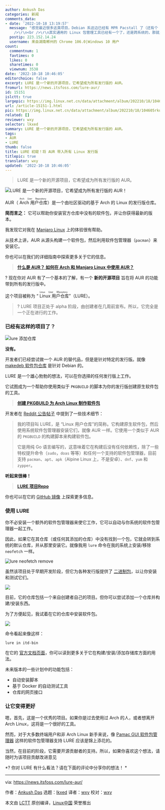 ```yaml
---
author: Ankush Das
categories: 新闻
comments_data:
- date: '2022-10-18 13:19:57'
  message: "感觉最近很多这类项目，Debian 系这边已经有 MPR Pacstall 了（还有个 deb-get，但只是汇集第三方包，不包含自己打包）。<br
    />\r\n<br />\r\n其实通用的 Linux 包管理工具已经有一个了，还是跨系统的，那就是 Homebrew。在 Linux 上用着也还行，不过一般用不到。"
  postip: 223.152.14.24
  username: 来自湖南郴州的 Chrome 106.0|Windows 10 用户
count:
  commentnum: 1
  favtimes: 0
  likes: 0
  sharetimes: 0
  viewnum: 3538
date: '2022-10-18 10:46:05'
editorchoice: false
excerpt: LURE 是一个新的开源项目，它希望成为所有发行版的 AUR。
fromurl: https://news.itsfoss.com/lure-aur/
id: 15151
islctt: true
largepic: https://img.linux.net.cn/data/attachment/album/202210/18/104605rkuwfzbanj4jjnag.jpg
url: /article-15151-1.html
pic: https://img.linux.net.cn/data/attachment/album/202210/18/104605rkuwfzbanj4jjnag.jpg.thumb.jpg
related: []
reviewer: wxy
selector: lkxed
summary: LURE 是一个新的开源项目，它希望成为所有发行版的 AUR。
tags:
- AUR
- LURE
thumb: false
title: LURE 初窥！将 AUR 带入所有 Linux 发行版
titlepic: true
translator: wxy
updated: '2022-10-18 10:46:05'
---
```



> 
> LURE 是一个新的开源项目，它希望成为所有发行版的 AUR。
> 
> 
> 


![LURE 是一个新的开源项目，它希望成为所有发行版的 AUR！](/data/attachment/album/202210/18/104605rkuwfzbanj4jjnag.jpg)


AUR（<ruby> Arch 用户仓库 <rt>  Arch User Repository </rt></ruby>）是一个由社区驱动的基于 Arch 的 Linux 的发行版仓库。


**简而言之：** 它可以帮助你安装官方仓库中没有的软件包，并让你获得最新的版本。


我发现它对我在 [Manjaro Linux](https://news.itsfoss.com/manjaro-linux-experience/) 上的体验很有帮助。


从技术上讲，AUR 从源头构建一个软件包，然后利用软件包管理器（`pacman`）来安装它。


你也可以在我们的详细指南中探索更多关于它的信息。



> 
> **[什么是 AUR？ 如何在 Arch 和 Manjaro Linux 中使用 AUR？](https://itsfoss.com/aur-arch-linux/)**
> 
> 
> 


? 现在你对 AUR 有了一个基本的了解，有一个 **新的开源项目** 旨在将 AUR 的功能带到所有的发行版中。


这个项目被称为 “<ruby> Linux 用户仓库 <rt>  Linux User REpository </rt></ruby>”（LURE）。



> 
> ? LURE 项目正处于 alpha 阶段，由创建者在几周前宣布。所以，它完全是一个正在进行的工作。
> 
> 
> 


### 已经有这样的项目了？


![lure 添加仓库](/data/attachment/album/202210/18/104606pjzjjjf90rncmiff.png)


**没有。**


开发者们已经尝试做一个 AUR 的替代品，但是是针对特定的发行版。就像 [makedeb 软件包仓库](https://mpr.makedeb.org) 是针对 Debian 的。


LURE 是一个雄心勃勃的想法，可以在你选择的任何发行版上工作。


它试图成为一个帮助你使用类似于 `PKGBUILD` 的脚本为你的发行版创建原生软件包的工具。



> 
> **[创建 PKGBUILD 为 Arch Linux 制作软件包](https://itsfoss.com/create-pkgbuild/)**
> 
> 
> 


开发者在 [Reddit 公告帖子](https://www.reddit.com/r/linux/comments/xq09nf/lure_aur_on_nonarch_distros/) 中提到了一些技术细节：



> 
> 我的项目叫 LURE，是 “Linux 用户仓库”的简称。它构建原生软件包，然后使用系统软件包管理器安装它们，就像 AUR 一样。它使用一个类似于 AUR 的 `PKGBUILD` 的构建脚本来构建软件包。
> 
> 
> 它是用纯 Go 语言编写的，这意味着它在构建后没有任何依赖性，除了一些特权提升命令（`sudo`，`doas` 等等）和任何一个支持的软件包管理器，目前支持 `pacman`、`apt`、`apk`（Alpine Linux 上，不是安卓）、`dnf`、`yum` 和 `zypper`。
> 
> 
> 


**听起来很棒！**



> 
> **[LURE 项目Repo](https://gitea.arsenm.dev/Arsen6331/lure)**
> 
> 
> 


你也可以在它的 [GitHub 镜像](https://github.com/Arsen6331/lure) 上探索更多信息。


### 使用 LURE


你不必安装一个额外的软件包管理器来使它工作，它可以自动与你系统的软件包管理器一起工作。


因此，如果它在其仓库（或任何其添加的仓库）中没有找到一个包，它就会转到系统的默认仓库，并从那里安装它。就像我用 `lure` 命令在我的系统上安装/移除 `neofetch` 一样。


![lure neofetch remove](/data/attachment/album/202210/18/104606hs3dvvvzf7sppba0.png)


虽然该项目处于早期开发阶段，但它为各种发行版提供了 [二进制包](https://gitea.arsenm.dev/Arsen6331/lure/releases/tag/v0.0.2)，以让你安装和测试它们。


![](/data/attachment/album/202210/18/104606li6orupmrafxo122.jpg)


目前，它的仓库包括一个来自创建者自己的项目。但你可以尝试添加一个仓库并构建/安装东西。


为了方便起见，我试着在它的仓库中安装软件包。


![](/data/attachment/album/202210/18/104606b7th007d3eq71bpt.png)


命令看起来像这样：



```
lure in itd-bin

```

在它的 [官方文档页面](https://github.com/Arsen6331/lure/blob/master/docs/usage.md)，你可以读到更多关于它在构建/安装/添加存储库方面的用法。


未来版本的一些计划中的功能包括：


* 自动安装脚本
* 基于 Docker 的自动测试工具
* 仓库的网页接口


### 让它变得更好


嗯，首先，这是一个优秀的项目。如果你是过去使用过 Arch 的人，或者想离开 Arch Linux，这将是一个很好的工具。


然而，对于大多数终端用户和非 Arch Linux 新手来说，像 [Pamac GUI 软件包管理器](https://itsfoss.com/install-pamac-arch-linux/) 这样的软件包管理器支持 LURE 应该是锦上添花的。


当然，在目前的阶段，它需要开源贡献者的支持。所以，如果你喜欢这个想法，请随时为该项目贡献改进意见


\*? 你对 LURE 有什么看法？请在下面的评论中分享你的想法！ \*




---


via: <https://news.itsfoss.com/lure-aur/>


作者：[Ankush Das](https://news.itsfoss.com/author/ankush/) 选题：[lkxed](https://github.com/lkxed) 译者：[wxy](https://github.com/wxy) 校对：[wxy](https://github.com/wxy)


本文由 [LCTT](https://github.com/LCTT/TranslateProject) 原创编译，[Linux中国](https://linux.cn/) 荣誉推出
